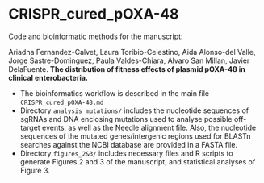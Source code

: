 # CRISPR_cured_pOXA-48

Code and bioinformatic methods for the manuscript:

Ariadna Fernandez-Calvet, Laura Toribio-Celestino, Aida Alonso-del Valle, Jorge Sastre-Dominguez, Paula Valdes-Chiara,  Alvaro San Millan, Javier DelaFuente. **The distribution of fitness effects of plasmid pOXA-48 in clinical enterobacteria.** 

* The bioinformatics workflow is described in the main file `CRISPR_cured_pOXA-48.md`
* Directory `analysis mutations/` includes the nucleotide sequences of sgRNAs and DNA enclosing mutations used to analyse possible off-target events, as well as the Needle alignment file. Also, the nucleotide sequences of the mutated genes/intergenic regions used for BLASTn searches against the NCBI database are provided in a FASTA file.
* Directory `figures_2&3/` includes necessary files and R scripts to generate Figures 2 and 3 of the manuscript, and statistical analyses of Figure 3. 
